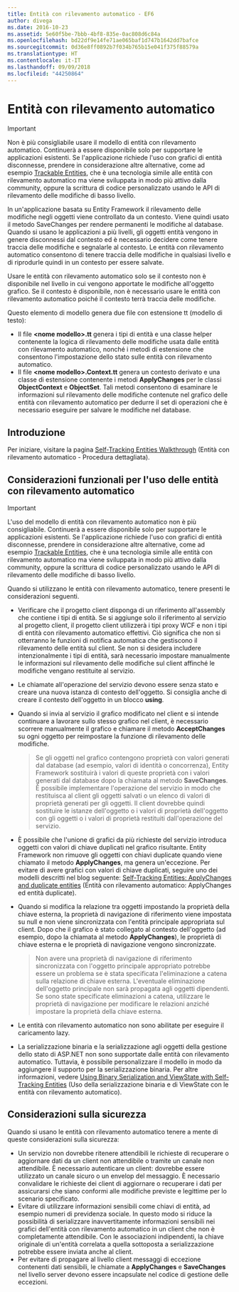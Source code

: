 ```yaml
---
title: Entità con rilevamento automatico - EF6
author: divega
ms.date: 2016-10-23
ms.assetid: 5e60f5be-7bbb-4bf8-835e-0ac808d6c84a
ms.openlocfilehash: bd22df9e14fe71ae065baf1d747b1642dd7bafce
ms.sourcegitcommit: 0d36e8ff0892b7f034b765b15e041f375f88579a
ms.translationtype: HT
ms.contentlocale: it-IT
ms.lasthandoff: 09/09/2018
ms.locfileid: "44250864"
---
```

# <a name="self-tracking-entities"></a>Entità con rilevamento automatico

> [!IMPORTANT]
> Non è più consigliabile usare il modello di entità con rilevamento automatico. Continuerà a essere disponibile solo per supportare le applicazioni esistenti. Se l'applicazione richiede l'uso con grafici di entità disconnesse, prendere in considerazione altre alternative, come ad esempio [Trackable Entities](http://trackableentities.github.io/), che è una tecnologia simile alle entità con rilevamento automatico ma viene sviluppata in modo più attivo dalla community, oppure la scrittura di codice personalizzato usando le API di rilevamento delle modifiche di basso livello.

In un'applicazione basata su Entity Framework il rilevamento delle modifiche negli oggetti viene controllato da un contesto. Viene quindi usato il metodo SaveChanges per rendere permanenti le modifiche al database. Quando si usano le applicazioni a più livelli, gli oggetti entità vengono in genere disconnessi dal contesto ed è necessario decidere come tenere traccia delle modifiche e segnalarle al contesto. Le entità con rilevamento automatico consentono di tenere traccia delle modifiche in qualsiasi livello e di riprodurle quindi in un contesto per essere salvate.  

Usare le entità con rilevamento automatico solo se il contesto non è disponibile nel livello in cui vengono apportate le modifiche all'oggetto grafico. Se il contesto è disponibile, non è necessario usare le entità con rilevamento automatico poiché il contesto terrà traccia delle modifiche.  

Questo elemento di modello genera due file con estensione tt (modello di testo):  

- Il file **\<nome modello\>.tt** genera i tipi di entità e una classe helper contenente la logica di rilevamento delle modifiche usata dalle entità con rilevamento automatico, nonché i metodi di estensione che consentono l'impostazione dello stato sulle entità con rilevamento automatico.  
- Il file **\<nome modello\>.Context.tt** genera un contesto derivato e una classe di estensione contenente i metodi **ApplyChanges** per le classi **ObjectContext** e **ObjectSet**. Tali metodi consentono di esaminare le informazioni sul rilevamento delle modifiche contenute nel grafico delle entità con rilevamento automatico per dedurre il set di operazioni che è necessario eseguire per salvare le modifiche nel database.  

## <a name="get-started"></a>Introduzione  

Per iniziare, visitare la pagina [Self-Tracking Entities Walkthrough](walkthrough.md) (Entità con rilevamento automatico - Procedura dettagliata).  

## <a name="functional-considerations-when-working-with-self-tracking-entities"></a>Considerazioni funzionali per l'uso delle entità con rilevamento automatico  
> [!IMPORTANT]
> L'uso del modello di entità con rilevamento automatico non è più consigliabile. Continuerà a essere disponibile solo per supportare le applicazioni esistenti. Se l'applicazione richiede l'uso con grafici di entità disconnesse, prendere in considerazione altre alternative, come ad esempio [Trackable Entities](http://trackableentities.github.io/), che è una tecnologia simile alle entità con rilevamento automatico ma viene sviluppata in modo più attivo dalla community, oppure la scrittura di codice personalizzato usando le API di rilevamento delle modifiche di basso livello.

Quando si utilizzano le entità con rilevamento automatico, tenere presenti le considerazioni seguenti.  

- Verificare che il progetto client disponga di un riferimento all'assembly che contiene i tipi di entità. Se si aggiunge solo il riferimento al servizio al progetto client, il progetto client utilizzerà i tipi proxy WCF e non i tipi di entità con rilevamento automatico effettivi. Ciò significa che non si otterranno le funzioni di notifica automatica che gestiscono il rilevamento delle entità sul client. Se non si desidera includere intenzionalmente i tipi di entità, sarà necessario impostare manualmente le informazioni sul rilevamento delle modifiche sul client affinché le modifiche vengano restituite al servizio.  
- Le chiamate all'operazione del servizio devono essere senza stato e creare una nuova istanza di contesto dell'oggetto. Si consiglia anche di creare il contesto dell'oggetto in un blocco **using**.  
- Quando si invia al servizio il grafico modificato nel client e si intende continuare a lavorare sullo stesso grafico nel client, è necessario scorrere manualmente il grafico e chiamare il metodo **AcceptChanges** su ogni oggetto per reimpostare la funzione di rilevamento delle modifiche.  

    > Se gli oggetti nel grafico contengono proprietà con valori generati dal database (ad esempio, valori di identità o concorrenza), Entity Framework sostituirà i valori di queste proprietà con i valori generati dal database dopo la chiamata al metodo **SaveChanges**. È possibile implementare l'operazione del servizio in modo che restituisca al client gli oggetti salvati o un elenco di valori di proprietà generati per gli oggetti. Il client dovrebbe quindi sostituire le istanze dell'oggetto o i valori di proprietà dell'oggetto con gli oggetti o i valori di proprietà restituiti dall'operazione del servizio.  
- È possibile che l'unione di grafici da più richieste del servizio introduca oggetti con valori di chiave duplicati nel grafico risultante. Entity Framework non rimuove gli oggetti con chiavi duplicate quando viene chiamato il metodo **ApplyChanges**, ma genera un'eccezione. Per evitare di avere grafici con valori di chiave duplicati, seguire uno dei modelli descritti nel blog seguente: [Self-Tracking Entities: ApplyChanges and duplicate entities](http://go.microsoft.com/fwlink/?LinkID=205119&clcid=0x409) (Entità con rilevamento automatico: ApplyChanges ed entità duplicate).  
- Quando si modifica la relazione tra oggetti impostando la proprietà della chiave esterna, la proprietà di navigazione di riferimento viene impostata su null e non viene sincronizzata con l'entità principale appropriata sul client. Dopo che il grafico è stato collegato al contesto dell'oggetto (ad esempio, dopo la chiamata al metodo **ApplyChanges**), le proprietà di chiave esterna e le proprietà di navigazione vengono sincronizzate.  

    > Non avere una proprietà di navigazione di riferimento sincronizzata con l'oggetto principale appropriato potrebbe essere un problema se è stata specificata l'eliminazione a catena sulla relazione di chiave esterna. L'eventuale eliminazione dell'oggetto principale non sarà propagata agli oggetti dipendenti. Se sono state specificate eliminazioni a catena, utilizzare le proprietà di navigazione per modificare le relazioni anziché impostare la proprietà della chiave esterna.  
- Le entità con rilevamento automatico non sono abilitate per eseguire il caricamento lazy.  
- La serializzazione binaria e la serializzazione agli oggetti della gestione dello stato di ASP.NET non sono supportate dalle entità con rilevamento automatico. Tuttavia, è possibile personalizzare il modello in modo da aggiungere il supporto per la serializzazione binaria. Per altre informazioni, vedere [Using Binary Serialization and ViewState with Self-Tracking Entities](http://go.microsoft.com/fwlink/?LinkId=199208) (Uso della serializzazione binaria e di ViewState con le entità con rilevamento automatico).  

## <a name="security-considerations"></a>Considerazioni sulla sicurezza  

Quando si usano le entità con rilevamento automatico tenere a mente di queste considerazioni sulla sicurezza:  

- Un servizio non dovrebbe ritenere attendibili le richieste di recuperare o aggiornare dati da un client non attendibile o tramite un canale non attendibile. È necessario autenticare un client: dovrebbe essere utilizzato un canale sicuro o un envelop del messaggio. È necessario convalidare le richieste dei client di aggiornare o recuperare i dati per assicurarsi che siano conformi alle modifiche previste e legittime per lo scenario specificato.  
- Evitare di utilizzare informazioni sensibili come chiavi di entità, ad esempio numeri di previdenza sociale. In questo modo si riduce la possibilità di serializzare inavvertitamente informazioni sensibili nei grafici dell'entità con rilevamento automatico in un client che non è completamente attendibile. Con le associazioni indipendenti, la chiave originale di un'entità correlata a quella sottoposta a serializzazione potrebbe essere inviata anche al client.  
- Per evitare di propagare al livello client messaggi di eccezione contenenti dati sensibili, le chiamate a **ApplyChanges** e **SaveChanges** nel livello server devono essere incapsulate nel codice di gestione delle eccezioni.  

